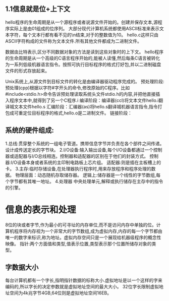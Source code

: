 ## 1.1信息就是位+上下文 ##

 hello程序的生命周期是从一个源程序或者说源文件开始的。创建并保存文本,源程序实际上是由01组成的位序列。
大部分现代计算机系统都使用ASCII标准来表示文本字符，每个文本行都有看不见的\n结束,对于的整数值为10。
hello.c这样只由ASCII字符构成的文件称为文本文件.所有其他文件都成为二进制文件。

 数据由比特表示,区分不同数据对象的方法是读到这些对象时的上下文。
 hello程序的生命周期是从一个高级的C语言程序开始的,能被人读懂,然后每条C语言被转化为一系列低级机器语言指令。按照可执行目标程序的格式打好包,并以二进制磁盘文件的形式存放起来。

Unix系统上,从源文件到目标文件的转化是由编译器驱动程序完成的。
预处理阶段:预处理(cpp)根据以字符#字开头的命令,修改原始的C程序。比如#include<stdio.h>命令告诉预处理读取系统头文件stdio.h的内容,并把他直接插入程序文本中,就得到了另一个C程序.i
编译阶段：编译器(ccl)将文本文件hello.i翻译城文本文件hello.s
汇编阶段：汇编器(as)将hello.s翻译城机器语言指令,指令打包成可重定位目标程序的格式,hello.o是二进制文件。
链接阶段：
## 系统的硬件组成: ##
1.总线:贯穿整个系统的一组电子管道。携带信息字节并负责在各个部件之间传递。设计成传送定长的字节块。
2.I/O设备:输入输出设备,每个I/O设备都通过一个控制器或适配器与I/O总线相连。控制器和适配器的区别在于他们的封装方式。
控制器:I/O设备本身或者系统的主印制电路板上芯片组。
适配器:则是插在主板槽上的卡。
3.主存:临时存储设备,在处理器执行程序时,用来存放程序和程序处理的数据。
物理层面：动态随机存取储存器。
逻辑上:储存器是一个线性的字节数组,每个字节都有其唯一地址。
4.处理器
中央处理单元,解释或执行储存在主存中的指令的引擎。


# 信息的表示和处理 #
8位的块或者字节,作为最小的可寻址的内存单位,而不是访问内存中单独的位。计算机程序将内存视为一个非常大的字节数组,成为虚拟内存,内存的每一个字节都由唯一的数字来标识,称为地址。虚拟内存空间只是一个展现给机器级程序的概念性映像。
指针:两个方面值和类型,值表示位置,类型表示那个位置所储存对象的类型。

## 字数据大小 ##
每台计算机都有一个字长,指明指针数据的标称大小.虚拟地址是以一个这样的字来编码的,所以字长的决定参数就是虚拟地址空间的最大大小。
32位字长限制虚拟地址空间为4k兆字节4GB,64位则是虚拟地址空间16EB。